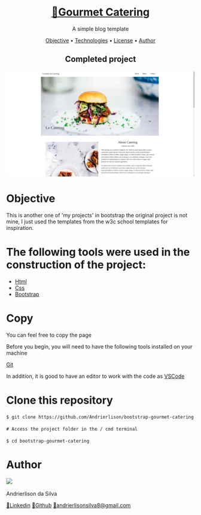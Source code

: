 <h1 align="center">
    <a href="https://andrierlison.github.io/bootstrap-gourmet-catering">🔗Gourmet Catering</a>
</h1>

<p align="center">A simple blog template</p>

<p align="center">
    <a href="#objective">Objective</a> •
    <a href="#technologies">Technologies</a> •
    <a href="#license">License</a> •
    <a href="#author">Author</a>
</p>

<h2 align="center">Completed project</h2>

<p align="center">
    <img alt="Gourmet Catering Banner" title="Gourmet Catering Banner" src="images/banner.png" />
</p>

<h1 id="objective">Objective</h1>
<p>This is another one of 'my projects' in bootstrap the original project is not mine, I just used the templates from the w3c school templates for inspiration.</p>

<h1 id="technologies">The following tools were used in the construction of the project:</h1>

- [Html](https://developer.mozilla.org/pt-BR/docs/Web/HTML)
- [Css](https://developer.mozilla.org/pt-BR/docs/Web/Css)
- [Bootstrap](https://getbootstrap.com/)

<h1>Copy</h1>
<p>You can feel free to copy the page</p>

<p>Before you begin, you will need to have the following tools installed on your machine</p>
<a href="https://git-scm.com">Git</a>
<p>In addition, it is good to have an editor to work with the code as <a href="https://code.visualstudio.com/">VSCode</a></p>

<h1>Clone this repository</h1>

```
$ git clone https://github.com/Andrierlison/bootstrap-gourmet-catering

# Access the project folder in the / cmd terminal

$ cd bootstrap-gourmet-catering
```

<h1 id="author">Author</h1>
<img 
src="https://avatars1.githubusercontent.com/u/58059077?s=460&u=fe7710f54c3de191e906a30fd79877cecd312e9b&v=4"
width="100px"
/>
<p>Andrierlison da Silva</p>
<a href="https://www.linkedin.com/in/andrierlison-da-silva-916775190/">🔗Linkedin</a>
<a href="https://github.com/Andrierlison">🔗Github</a>
<a href="mailto:andrierlisonsilva8@gmail.com"><i class="fas fa-envelope"></i>🔗andrierlisonsilva8@gmail.com</a>
